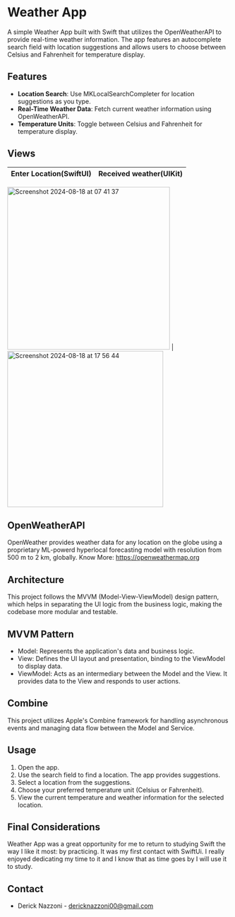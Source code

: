 # Weather App

A simple Weather App built with Swift that utilizes the OpenWeatherAPI to provide real-time weather information. The app features an autocomplete search field with location suggestions and allows users to choose between Celsius and Fahrenheit for temperature display.

## Features

- **Location Search**: Use MKLocalSearchCompleter for location suggestions as you type.
- **Real-Time Weather Data**: Fetch current weather information using OpenWeatherAPI.
- **Temperature Units**: Toggle between Celsius and Fahrenheit for temperature display.

## Views
Enter Location(SwiftUI)    |  Received weather(UIKit)
:-------------------------:|:-------------------------:
<img width="368" alt="Screenshot 2024-08-18 at 07 41 37" src="https://github.com/user-attachments/assets/d4eadb7a-8e9c-44bd-aca6-6edced85cbaf">
 | <img width="353" alt="Screenshot 2024-08-18 at 17 56 44" src="https://github.com/user-attachments/assets/16f61600-76b7-45ba-ba85-d02129ea255a">


## OpenWeatherAPI
OpenWeather provides weather data for any location on the globe using a proprietary ML-powerd hyperlocal forecasting model with resolution from 500 m to 2 km, globally. Know More: https://openweathermap.org

## Architecture

This project follows the MVVM (Model-View-ViewModel) design pattern, which helps in separating the UI logic from the business logic, making the codebase more modular and testable.

## MVVM Pattern

- Model: Represents the application's data and business logic.
- View: Defines the UI layout and presentation, binding to the ViewModel to display data.
- ViewModel: Acts as an intermediary between the Model and the View. It provides data to the View and responds to user actions.
 
## Combine

This project utilizes Apple's Combine framework for handling asynchronous events and managing data flow between the Model and Service.

## Usage

1. Open the app.
2. Use the search field to find a location. The app provides suggestions.
3. Select a location from the suggestions.
4. Choose your preferred temperature unit (Celsius or Fahrenheit).
5. View the current temperature and weather information for the selected location.

## Final Considerations

Weather App was a great opportunity for me to return to studying Swift the way I like it most: by practicing. It was my first contact with SwiftUi. I really enjoyed dedicating my time to it and I know that as time goes by I will use it to study.

## Contact
- Derick Nazzoni - dericknazzoni00@gmail.com
